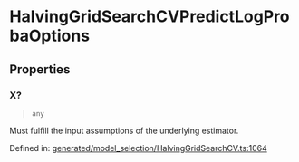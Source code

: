 # HalvingGridSearchCVPredictLogProbaOptions

## Properties

### X?

> `any`

Must fulfill the input assumptions of the underlying estimator.

Defined in:  [generated/model\_selection/HalvingGridSearchCV.ts:1064](https://github.com/transitive-bullshit/scikit-learn-ts/blob/92ab806/packages/sklearn/src/generated/model_selection/HalvingGridSearchCV.ts#L1064)
